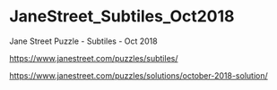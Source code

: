 # JaneStreet_Subtiles_Oct2018
Jane Street Puzzle - Subtiles - Oct 2018

https://www.janestreet.com/puzzles/subtiles/

https://www.janestreet.com/puzzles/solutions/october-2018-solution/
